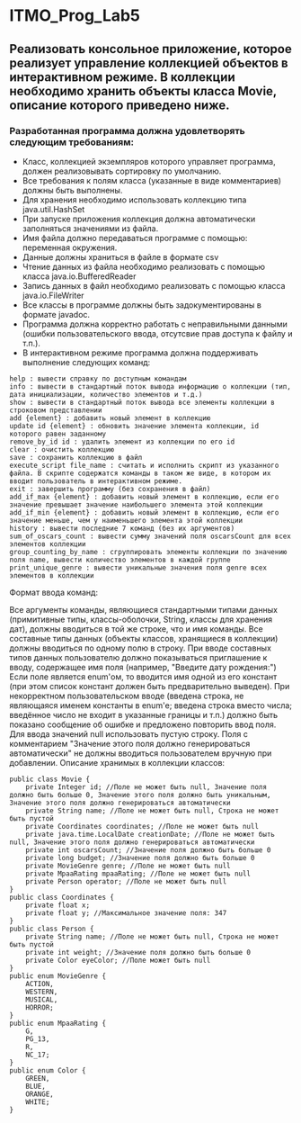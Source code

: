 # ITMO_Prog_Lab5
## Реализовать консольное приложение, которое реализует управление коллекцией объектов в интерактивном режиме. В коллекции необходимо хранить объекты класса Movie, описание которого приведено ниже.

### Разработанная программа должна удовлетворять следующим требованиям:

- Класс, коллекцией экземпляров которого управляет программа, должен реализовывать сортировку по умолчанию.
- Все требования к полям класса (указанные в виде комментариев) должны быть выполнены.
- Для хранения необходимо использовать коллекцию типа java.util.HashSet
- При запуске приложения коллекция должна автоматически заполняться значениями из файла.
- Имя файла должно передаваться программе с помощью: переменная окружения.
- Данные должны храниться в файле в формате csv
- Чтение данных из файла необходимо реализовать с помощью класса java.io.BufferedReader
- Запись данных в файл необходимо реализовать с помощью класса java.io.FileWriter
- Все классы в программе должны быть задокументированы в формате javadoc.
- Программа должна корректно работать с неправильными данными (ошибки пользовательского ввода, отсутсвие прав доступа к файлу и т.п.).
- В интерактивном режиме программа должна поддерживать выполнение следующих команд:

```
help : вывести справку по доступным командам
info : вывести в стандартный поток вывода информацию о коллекции (тип, дата инициализации, количество элементов и т.д.)
show : вывести в стандартный поток вывода все элементы коллекции в строковом представлении
add {element} : добавить новый элемент в коллекцию
update id {element} : обновить значение элемента коллекции, id которого равен заданному
remove_by_id id : удалить элемент из коллекции по его id
clear : очистить коллекцию
save : сохранить коллекцию в файл
execute_script file_name : считать и исполнить скрипт из указанного файла. В скрипте содержатся команды в таком же виде, в котором их вводит пользователь в интерактивном режиме.
exit : завершить программу (без сохранения в файл)
add_if_max {element} : добавить новый элемент в коллекцию, если его значение превышает значение наибольшего элемента этой коллекции
add_if_min {element} : добавить новый элемент в коллекцию, если его значение меньше, чем у наименьшего элемента этой коллекции
history : вывести последние 7 команд (без их аргументов)
sum_of_oscars_count : вывести сумму значений поля oscarsCount для всех элементов коллекции
group_counting_by_name : сгруппировать элементы коллекции по значению поля name, вывести количество элементов в каждой группе
print_unique_genre : вывести уникальные значения поля genre всех элементов в коллекции
```

Формат ввода команд:

Все аргументы команды, являющиеся стандартными типами данных (примитивные типы, классы-оболочки, String, классы для хранения дат), должны вводиться в той же строке, что и имя команды.
Все составные типы данных (объекты классов, хранящиеся в коллекции) должны вводиться по одному полю в строку.
При вводе составных типов данных пользователю должно показываться приглашение к вводу, содержащее имя поля (например, "Введите дату рождения:")
Если поле является enum'ом, то вводится имя одной из его констант (при этом список констант должен быть предварительно выведен).
При некорректном пользовательском вводе (введена строка, не являющаяся именем константы в enum'е; введена строка вместо числа; введённое число не входит в указанные границы и т.п.) должно быть показано сообщение об ошибке и предложено повторить ввод поля.
Для ввода значений null использовать пустую строку.
Поля с комментарием "Значение этого поля должно генерироваться автоматически" не должны вводиться пользователем вручную при добавлении.
Описание хранимых в коллекции классов:
```
public class Movie {
    private Integer id; //Поле не может быть null, Значение поля должно быть больше 0, Значение этого поля должно быть уникальным, Значение этого поля должно генерироваться автоматически
    private String name; //Поле не может быть null, Строка не может быть пустой
    private Coordinates coordinates; //Поле не может быть null
    private java.time.LocalDate creationDate; //Поле не может быть null, Значение этого поля должно генерироваться автоматически
    private int oscarsCount; //Значение поля должно быть больше 0
    private long budget; //Значение поля должно быть больше 0
    private MovieGenre genre; //Поле не может быть null
    private MpaaRating mpaaRating; //Поле не может быть null
    private Person operator; //Поле не может быть null
}
public class Coordinates {
    private float x;
    private float y; //Максимальное значение поля: 347
}
public class Person {
    private String name; //Поле не может быть null, Строка не может быть пустой
    private int weight; //Значение поля должно быть больше 0
    private Color eyeColor; //Поле может быть null
}
public enum MovieGenre {
    ACTION,
    WESTERN,
    MUSICAL,
    HORROR;
}
public enum MpaaRating {
    G,
    PG_13,
    R,
    NC_17;
}
public enum Color {
    GREEN,
    BLUE,
    ORANGE,
    WHITE;
}
```
